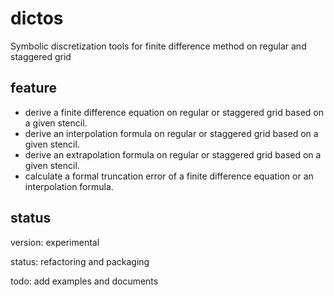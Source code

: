 # dictos

Symbolic discretization tools for finite difference  method on regular and staggered grid

## feature
- derive a finite difference equation on regular or staggered grid based on a given stencil.
- derive an interpolation formula on regular or staggered grid based on a given stencil.
- derive an extrapolation formula on regular or staggered grid based on a given stencil.
- calculate a formal truncation error of a finite difference equation or an interpolation formula.

## status
version: experimental

status: refactoring and packaging

todo: add examples and documents
